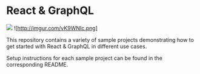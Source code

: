 # React & GraphQL

![](https://upload.wikimedia.org/wikipedia/commons/thumb/1/17/GraphQL_Logo.svg/1024px-GraphQL_Logo.svg.png) ![http://imgur.com/vK9WNIc.png]

This repository contains a variety of sample projects demonstrating how to get started with React & GraphQL in different use cases.

Setup instructions for each sample project can be found in the corresponding README.
